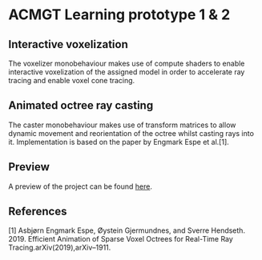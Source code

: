 # ACMGT Learning prototype 1 & 2
## Interactive voxelization
The voxelizer monobehaviour makes use of compute shaders to enable interactive voxelization of the assigned model in order to accelerate ray tracing and enable voxel cone tracing.
## Animated octree ray casting
The caster monobehaviour makes use of transform matrices to allow dynamic movement and reorientation of the octree whilst casting rays into it. Implementation is based on the paper by Engmark Espe et al.[1].

## Preview
A preview of the project can be found [here](https://youtu.be/ZBHYKZ7gA9s).

## References
[1] Asbjørn Engmark Espe, Øystein Gjermundnes, and Sverre Hendseth. 2019. Efficient Animation of Sparse Voxel Octrees for Real-Time Ray Tracing.arXiv(2019),arXiv–1911.
